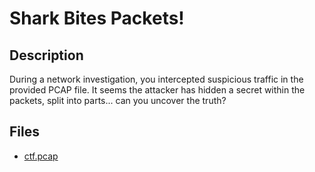 # Shark Bites Packets!

## Description

During a network investigation, you intercepted suspicious traffic in the provided PCAP file. It seems the attacker has hidden a secret within the packets, split into parts... can you uncover the truth?

## Files

* [ctf.pcap](<files/ctf.pcap>)

